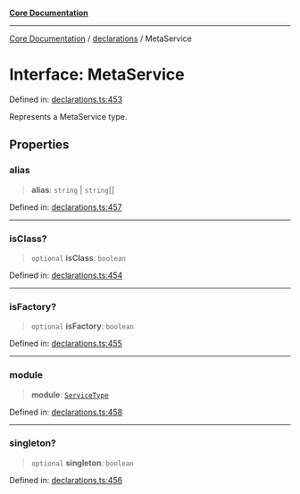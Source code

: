 [**Core Documentation**](../../README.md)

***

[Core Documentation](../../README.md) / [declarations](../README.md) / MetaService

# Interface: MetaService

Defined in: [declarations.ts:453](https://github.com/stonemjs/core/blob/b1f29857c7f1e529739f22d486494bed3b22d2c6/src/declarations.ts#L453)

Represents a MetaService type.

## Properties

### alias

> **alias**: `string` \| `string`[]

Defined in: [declarations.ts:457](https://github.com/stonemjs/core/blob/b1f29857c7f1e529739f22d486494bed3b22d2c6/src/declarations.ts#L457)

***

### isClass?

> `optional` **isClass**: `boolean`

Defined in: [declarations.ts:454](https://github.com/stonemjs/core/blob/b1f29857c7f1e529739f22d486494bed3b22d2c6/src/declarations.ts#L454)

***

### isFactory?

> `optional` **isFactory**: `boolean`

Defined in: [declarations.ts:455](https://github.com/stonemjs/core/blob/b1f29857c7f1e529739f22d486494bed3b22d2c6/src/declarations.ts#L455)

***

### module

> **module**: [`ServiceType`](../type-aliases/ServiceType.md)

Defined in: [declarations.ts:458](https://github.com/stonemjs/core/blob/b1f29857c7f1e529739f22d486494bed3b22d2c6/src/declarations.ts#L458)

***

### singleton?

> `optional` **singleton**: `boolean`

Defined in: [declarations.ts:456](https://github.com/stonemjs/core/blob/b1f29857c7f1e529739f22d486494bed3b22d2c6/src/declarations.ts#L456)
